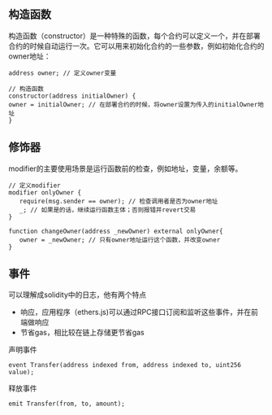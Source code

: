 ## 构造函数
构造函数（constructor）是一种特殊的函数，每个合约可以定义一个，并在部署合约的时候自动运行一次。它可以用来初始化合约的一些参数，例如初始化合约的owner地址：
```
address owner; // 定义owner变量

// 构造函数
constructor(address initialOwner) {
owner = initialOwner; // 在部署合约的时候，将owner设置为传入的initialOwner地址
}
```

## 修饰器
modifier的主要使用场景是运行函数前的检查，例如地址，变量，余额等。
```
// 定义modifier
modifier onlyOwner {
   require(msg.sender == owner); // 检查调用者是否为owner地址
   _; // 如果是的话，继续运行函数主体；否则报错并revert交易
}

function changeOwner(address _newOwner) external onlyOwner{
   owner = _newOwner; // 只有owner地址运行这个函数，并改变owner
}

```
## 事件
可以理解成solidity中的日志，他有两个特点
* 响应，应用程序（ethers.js)可以通过RPC接口订阅和监听这些事件，并在前端做响应
* 节省gas，相比较在链上存储更节省gas

声明事件
```
event Transfer(address indexed from, address indexed to, uint256 value);
```
释放事件
```
emit Transfer(from, to, amount);
```